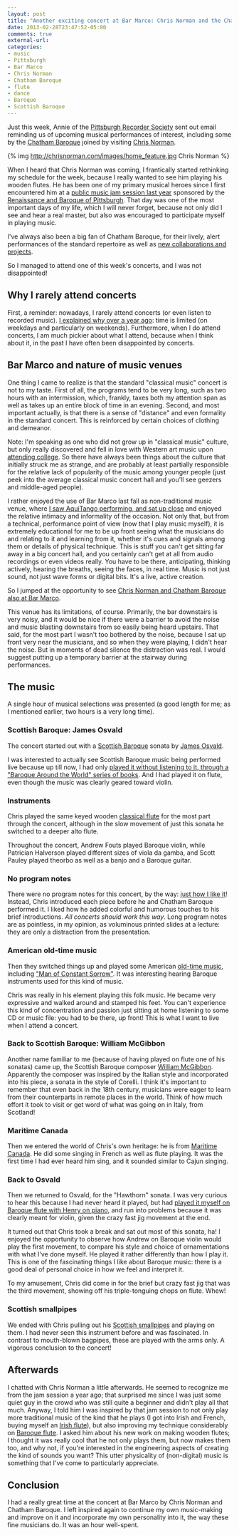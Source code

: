 ```yaml
---
layout: post
title: "Another exciting concert at Bar Marco: Chris Norman and the Chatham Baroque playing a tasty assortment of dynamic music"
date: 2013-02-28T23:47:52-05:00
comments: true
external-url: 
categories: 
- music
- Pittsburgh
- Bar Marco
- Chris Norman
- Chatham Baroque
- flute
- dance
- Baroque
- Scottish Baroque
---
```

Just this week, Annie of the [Pittsburgh Recorder Society](http://www.facebook.com/PittsburghRecorderSociety) sent out email reminding us of upcoming musical performances of interest, including some by the [Chatham Baroque](http://www.chathambaroque.org/) joined by visiting [Chris Norman](http://chrisnorman.com/).

{% img http://chrisnorman.com/images/home_feature.jpg Chris Norman %}

When I heard that Chris Norman was coming, I frantically started rethinking my schedule for the week, because I really wanted to see him playing his wooden flutes. He has been one of my primary musical heroes since I first encountered him at a [public music jam session last year](/blog/2012/04/21/my-first-time-in-a-public-music-jam-intense-fun-with-chris-norman-and-david-greenberg/) sponsored by the [Renaissance and Baroque of Pittsburgh](http://www.rbsp.org/). That day was one of the most important days of my life, which I will never forget, because not only did I see and hear a real master, but also was encouraged to participate myself in playing music.

I've always also been a big fan of Chatham Baroque, for their lively, alert performances of the standard repertoire as well as [new collaborations and projects](/blog/2012/10/04/chatham-baroque-thoughts-on-playing-new-non-baroque-music-on-baroque-instruments/).

So I managed to attend one of this week's concerts, and I was not disappointed!

<!--more-->

## Why I rarely attend concerts

First, a reminder: nowadays, I rarely attend concerts (or even listen to recorded music). [I explained why over a year ago](/blog/2011/10/02/i-love-music-but-rarely-listen-to-it-now/): time is limited (on weekdays and particularly on weekends). Furthermore, when I do attend concerts, I am much pickier about what I attend, because when I think about it, in the past I have often been disappointed by concerts.

## Bar Marco and nature of music venues

One thing I came to realize is that the standard "classical music" concert is not to my taste. First of all, the programs tend to be very long, such as two hours with an intermission, which, frankly, taxes both my attention span as well as takes up an entire block of time in an evening. Second, and most important actually, is that there is a sense of "distance" and even formality in the standard concert. This is reinforced by certain choices of clothing and demeanor.

Note: I'm speaking as one who did not grow up in "classical music" culture, but only really discovered and fell in love with Western art music upon [attending college](/blog/2012/12/10/rip-charles-rosen/). So there have always been things about the culture that initially struck me as strange, and are probably at least partially responsible for the relative lack of popularity of the music among younger people (just peek into the average classical music concert hall and you'll see geezers and middle-aged people).

I rather enjoyed the use of Bar Marco last fall as non-traditional music venue, where [I saw AquiTango performing, and sat up close](/blog/2012/11/14/classical-revolution-pittsburghs-aquitango-delivers-passionate-traditional-tango/) and enjoyed the relative intimacy and informality of the occasion. Not only that, but from a technical, performance point of view (now that I play music myself), it is extremely educational for me to be up front seeing what the musicians do and relating to it and learning from it, whether it's cues and signals among them or details of physical technique. This is stuff you can't get sitting far away in a big concert hall, and you certainly can't get at all from audio recordings or even videos really. You have to be there, anticipating, thinking actively, hearing the breaths, seeing the faces, in real time. Music is not just sound, not just wave forms or digital bits. It's a live, active creation.

So I jumped at the opportunity to see [Chris Norman and Chatham Baroque also at Bar Marco](http://www.showclix.com/event/3745641).

This venue has its limitations, of course. Primarily, the bar downstairs is very noisy, and it would be nice if there were a barrier to avoid the noise and music blasting downstairs from so easily being heard upstairs. That said, for the most part I wasn't too bothered by the noise, because I sat up front very near the musicians, and so when they were playing, I didn't hear the noise. But in moments of dead silence the distraction was real. I would suggest putting up a temporary barrier at the stairway during performances.

## The music

A single hour of musical selections was presented (a good length for me; as I mentioned earlier, two hours is a very long time).

### Scottish Baroque: James Osvald

The concert started out with a [Scottish Baroque](http://en.wikipedia.org/wiki/Scottish_Baroque_music) sonata by [James Osvald](http://en.wikipedia.org/wiki/James_Oswald_%28composer%29).

I was interested to actually see Scottish Baroque music being performed live because up till now, I had only [played it without listening to it, through a "Baroque Around the World" series of books](/blog/2012/09/08/finally-performing-some-sonatas-for-baroque-flute/). And I had played it on flute, even though the music was clearly geared toward violin.

### Instruments

Chris played the same keyed wooden [classical flute](http://www.oldflutes.com/classical.htm) for the most part through the concert, although in the slow movement of just this sonata he switched to a deeper alto flute.

Throughout the concert, Andrew Fouts played Baroque violin, while Patrician Halverson played different sizes of viola da gamba, and Scott Pauley played theorbo as well as a banjo and a Baroque guitar.

### No program notes

There were no program notes for this concert, by the way: [just how I like it](/blog/2011/11/11/on-not-reading-concert-program-notes/)! Instead, Chris introduced each piece before he and Chatham Baroque performed it. I liked how he added colorful and humorous touches to his brief introductions. *All concerts should work this way*. Long program notes are as pointless, in my opinion, as voluminous printed slides at a lecture: they are only a distraction from the presentation.

### American old-time music

Then they switched things up and played some American [old-time music](http://en.wikipedia.org/wiki/Old-time_music), including ["Man of Constant Sorrow"](http://en.wikipedia.org/wiki/Man_of_Constant_Sorrow). It was interesting hearing Baroque instruments used for this kind of music.

Chris was really in his element playing this folk music. He became very expressive and walked around and stamped his feet. You can't experience this kind of concentration and passion just sitting at home listening to some CD or music file: you had to be there, up front! This is what I want to live when I attend a concert.

### Back to Scottish Baroque: William McGibbon

Another name familiar to me (because of having played on flute one of his sonatas) came up, the Scottish Baroque composer [William McGibbon](http://en.wikipedia.org/wiki/William_McGibbon). Apparently the composer was inspired by the Italian style and incorporated into his piece, a sonata in the style of Corelli. I think it's important to remember that even back in the 18th century, musicians were eager to learn from their counterparts in remote places in the world. Think of how much effort it took to visit or get word of what was going on in Italy, from Scotland!

### Maritime Canada

Then we entered the world of Chris's own heritage: he is from [Maritime Canada](http://en.wikipedia.org/wiki/Music_of_the_Maritimes). He did some singing in French as well as flute playing. It was the first time I had ever heard him sing, and it sounded similar to Cajun singing.

### Back to Osvald

Then we returned to Osvald, for the "Hawthorn" sonata. I was very curious to hear this because I had never heard it played, but had [played it myself on Baroque flute with Henry on piano](/blog/2012/09/08/finally-performing-some-sonatas-for-baroque-flute/), and run into problems because it was clearly meant for violin, given the crazy fast jig movement at the end.

It turned out that Chris took a break and sat out most of this sonata, ha! I enjoyed the opportunity to observe how Andrew on Baroque violin would play the first movement, to compare his style and choice of ornamentations with what I've done myself. He played it rather differently than how I play it. This is one of the fascinating things I like about Baroque music: there is a good deal of personal choice in how we feel and interpret it.

To my amusement, Chris did come in for the brief but crazy fast jig that was the third movement, showing off his triple-tonguing chops on flute. Whew!

### Scottish smallpipes

We ended with Chris pulling out his [Scottish smallpipes](http://en.wikipedia.org/wiki/Scottish_smallpipes) and playing on them. I had never seen this instrument before and was fascinated. In contrast to mouth-blown bagpipes, these are played with the arms only. A vigorous conclusion to the concert!

## Afterwards

I chatted with Chris Norman a little afterwards. He seemed to recognize me from the jam session a year ago; that surprised me since I was just some quiet guy in the crowd who was still quite a beginner and didn't play all that much. Anyway, I told him I was inspired by that jam session to not only play more traditional music of the kind that he plays (I got into Irish and French, buying myself an [Irish flute](/blog/categories/irish-flute/)), but also improving my technique considerably on [Baroque flute](/blog/categories/baroque-flute/). I asked him about his new work on making wooden flutes; I thought it was really cool that he not only plays them, but now makes them too, and why not, if you're interested in the engineering aspects of creating the kind of sounds you want? This utter physicality of (non-digital) music is something that I've come to particularly appreciate.

## Conclusion

I had a really great time at the concert at Bar Marco by Chris Norman and Chatham Baroque. I left inspired again to continue my own music-making and improve on it and incorporate my own personality into it, the way these fine musicians do. It was an hour well-spent.




